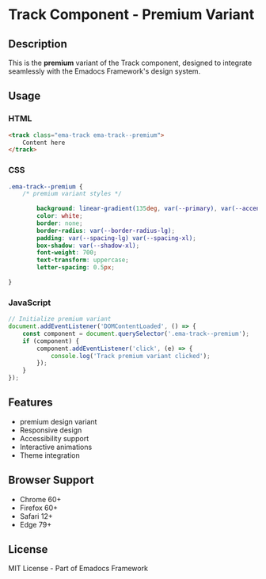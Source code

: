 # Track Component - Premium Variant

## Description
This is the **premium** variant of the Track component, designed to integrate seamlessly with the Emadocs Framework's design system.

## Usage

### HTML
```html
<track class="ema-track ema-track--premium">
    Content here
</track>
```

### CSS
```css
.ema-track--premium {
    /* premium variant styles */
    
        background: linear-gradient(135deg, var(--primary), var(--accent));
        color: white;
        border: none;
        border-radius: var(--border-radius-lg);
        padding: var(--spacing-lg) var(--spacing-xl);
        box-shadow: var(--shadow-xl);
        font-weight: 700;
        text-transform: uppercase;
        letter-spacing: 0.5px;
    
}
```

### JavaScript
```javascript
// Initialize premium variant
document.addEventListener('DOMContentLoaded', () => {
    const component = document.querySelector('.ema-track--premium');
    if (component) {
        component.addEventListener('click', (e) => {
            console.log('Track premium variant clicked');
        });
    }
});
```

## Features
- premium design variant
- Responsive design
- Accessibility support
- Interactive animations
- Theme integration

## Browser Support
- Chrome 60+
- Firefox 60+
- Safari 12+
- Edge 79+

## License
MIT License - Part of Emadocs Framework

